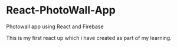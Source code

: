 # React-PhotoWall-App
Photowall app using React and Firebase

This is my first react up which i have created as part of my learning.
